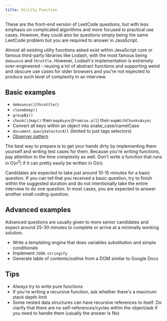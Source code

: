 ```yaml
---
title: Utility Function
---
```


These are the front-end version of LeetCode questions, but with less emphasis on complicated algorithms and more focused to practical use cases. However, they could also be questions simply being the same LeetCode problem but you are required to answer in JavaScript.

Almost all existing utilty functions asked exist within JavaScript core or famous third-party libraries like Lodash, with the most famous being `debounce` and `throttle`. However, Lodash's implementation is extremely over-engineered - reusing a lot of abstract functions and supporting weird and obscure use cases for older browsers and you're not expected to produce such level of complexity in an interview.

## Basic examples

- `debounce()`/`throttle()`
- `cloneDeep()`
- `groupBy()`
- `chunk()`/`map()` then `mapAsync`(`Promise.all`) then `mapWithChunksAsync`
- Convert all keys within an object into snake_case/camelCase
- `document.querySelectorAll` (limited to just tags selectors)
- [Observer pattern](https://addyosmani.com/resources/essentialjsdesignpatterns/book/#observerpatternjavascript)

The best way to prepare is to get your hands dirty by implementing them yourself and writing test cases for them. Because you're writing functions, pay attention to the time complexity as well. Don't write a function that runs in O(n<sup>2</sup>) if it can pretty easily be written in O(n).

Candidates are expected to take just around 10-15 minutes for a basic question. If you can tell that you received a basic question, try to finish within the suggested duration and do not intentionally take the entire interview to do one question. In most cases, you are expected to answer another small coding question.

## Advanced examples

Advanced questions are usually given to more senior candidates and expect around 25-30 minutes to complete or arrive at a minimally working solution.

- Write a templating engine that does variables substitution and simple conditionals
- Implement `JSON.stringify`
- Generate table of contents/outline from a DOM similar to Google Docs

## Tips

- Always try to write pure functions
- If you're writing a recursive function, ask whether there's a maximum stack depth limit
- Some nested data structures can have recursive references to itself. Do clarify that there are no self-references/cycles within the object/ask if you need to handle them (usually the answer is No)
